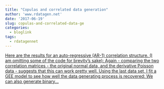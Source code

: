 ```yaml
---
title: "Copulas and correlated data generation"
author: 'www.rdatagen.net'
date: '2017-06-19'
slug: copulas-and-correlated-data-ge
categories:
  - bloglink
tags:
  - rdatagennet
---
```


[Here are the results for an auto-regressive (AR-1) correlation structure. (I am omitting some of the code for brevity’s sake): Again - comparing the two correlation matrices - the original normal data, and the derivative Poisson data - suggests that this can work pretty well. Using the last data set, I fit a GEE model to see how well the data generating process is recovered: We can also generate binary...<click to read more>](https://www.rdatagen.net/post/correlated-data-copula/)

